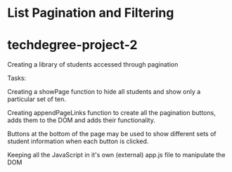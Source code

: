 # List Pagination and Filtering
# techdegree-project-2


Creating a library of students accessed through pagination

Tasks:

Creating a showPage function to hide all students and show only a particular set of ten.

Creating appendPageLinks function to create all the pagination buttons, adds them to the DOM and adds their functionality.

Buttons at the bottom of the page may be used to show different sets of student information when each button is clicked.

Keeping all the JavaScript in it's own (external) app.js file to manipulate the DOM
